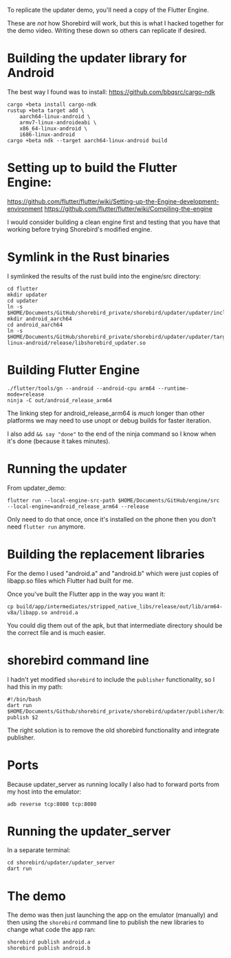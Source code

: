To replicate the updater demo, you'll need a copy of the Flutter Engine.

These are *not* how Shorebird will work, but this is what I hacked together
for the demo video.  Writing these down so others can replicate if desired.

# Building the updater library for Android

The best way I found was to install:
https://github.com/bbqsrc/cargo-ndk

```
cargo +beta install cargo-ndk
rustup +beta target add \
    aarch64-linux-android \
    armv7-linux-androideabi \
    x86_64-linux-android \
    i686-linux-android
cargo +beta ndk --target aarch64-linux-android build
```

# Setting up to build the Flutter Engine:
https://github.com/flutter/flutter/wiki/Setting-up-the-Engine-development-environment
https://github.com/flutter/flutter/wiki/Compiling-the-engine

I would consider building a clean engine first and testing that you have
that working before trying Shorebird's modified engine.

# Symlink in the Rust binaries

I symlinked the results of the rust build into the engine/src directory:

```
cd flutter
mkdir updater
cd updater
ln -s $HOME/Documents/GitHub/shorebird_private/shorebird/updater/updater/include/updater.h
mkdir android_aarch64
cd android_aarch64
ln -s $HOME/Documents/GitHub/shorebird_private/shorebird/updater/updater/target/aarch64-linux-android/release/libshorebird_updater.so
```

# Building Flutter Engine

```
./flutter/tools/gn --android --android-cpu arm64 --runtime-mode=release
ninja -C out/android_release_arm64
```

The linking step for android_release_arm64 is *much* longer than other platforms
we may need to use unopt or debug builds for faster iteration.

I also add `&& say "done"` to the end of the ninja command so I know when it's
done (because it takes minutes).

# Running the updater

From updater_demo:
```
flutter run --local-engine-src-path $HOME/Documents/GitHub/engine/src --local-engine=android_release_arm64 --release
```

Only need to do that once, once it's installed on the phone then you don't
need `flutter run` anymore.


# Building the replacement libraries

For the demo I used "android.a" and "android.b" which were just copies of
libapp.so files which Flutter had built for me.

Once you've built the Flutter app in the way you want it:

```
cp build/app/intermediates/stripped_native_libs/release/out/lib/arm64-v8a/libapp.so android.a
```

You could dig them out of the apk, but that intermediate directory should be
the correct file and is much easier.


# shorebird command line

I hadn't yet modified `shorebird` to include the `publisher` functionality,
so I had this in my path:

```
#!/bin/bash
dart run $HOME/Documents/Github/shorebird_private/shorebird/updater/publisher/bin/publisher.dart publish $2
```

The right solution is to remove the old shorebird functionality and integrate publisher.


# Ports

Because updater_server as running locally I also had to forward ports from my
host into the emulator:

```
adb reverse tcp:8080 tcp:8080
```

# Running the updater_server


In a separate terminal:
```
cd shorebird/updater/updater_server
dart run
```

# The demo

The demo was then just launching the app on the emulator (manually)
and then using the `shorebird` command line to publish the new libraries
to change what code the app ran:

```
shorebird publish android.a
shorebird publish android.b
```